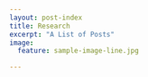 ```yaml
---
layout: post-index
title: Research
excerpt: "A List of Posts"
image:
  feature: sample-image-line.jpg

---
```

